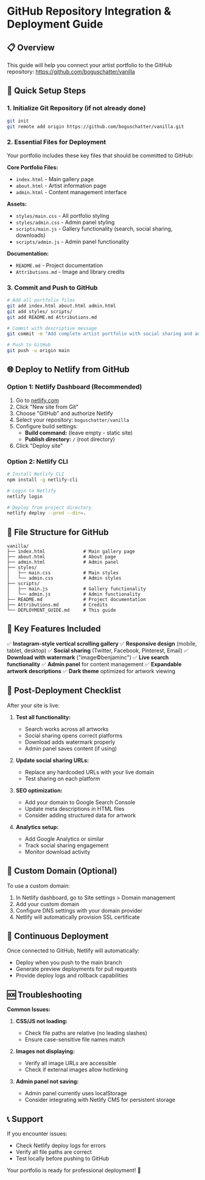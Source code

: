 # GitHub Repository Integration & Deployment Guide

## 📋 Overview
This guide will help you connect your artist portfolio to the GitHub repository: https://github.com/boguschatter/vanilla

## 🚀 Quick Setup Steps

### 1. Initialize Git Repository (if not already done)
```bash
git init
git remote add origin https://github.com/boguschatter/vanilla.git
```

### 2. Essential Files for Deployment

Your portfolio includes these key files that should be committed to GitHub:

**Core Portfolio Files:**
- `index.html` - Main gallery page
- `about.html` - Artist information page  
- `admin.html` - Content management interface

**Assets:**
- `styles/main.css` - All portfolio styling
- `styles/admin.css` - Admin panel styling
- `scripts/main.js` - Gallery functionality (search, social sharing, downloads)
- `scripts/admin.js` - Admin panel functionality

**Documentation:**
- `README.md` - Project documentation
- `Attributions.md` - Image and library credits

### 3. Commit and Push to GitHub
```bash
# Add all portfolio files
git add index.html about.html admin.html
git add styles/ scripts/
git add README.md Attributions.md

# Commit with descriptive message
git commit -m "Add complete artist portfolio with social sharing and admin panel"

# Push to GitHub
git push -u origin main
```

## 🌐 Deploy to Netlify from GitHub

### Option 1: Netlify Dashboard (Recommended)
1. Go to [netlify.com](https://netlify.com)
2. Click "New site from Git"
3. Choose "GitHub" and authorize Netlify
4. Select your repository: `boguschatter/vanilla`
5. Configure build settings:
   - **Build command:** (leave empty - static site)
   - **Publish directory:** `/` (root directory)
6. Click "Deploy site"

### Option 2: Netlify CLI
```bash
# Install Netlify CLI
npm install -g netlify-cli

# Login to Netlify
netlify login

# Deploy from project directory
netlify deploy --prod --dir=.
```

## 📁 File Structure for GitHub

```
vanilla/
├── index.html              # Main gallery page
├── about.html              # About page
├── admin.html              # Admin panel
├── styles/
│   ├── main.css            # Main styles
│   └── admin.css           # Admin styles
├── scripts/
│   ├── main.js             # Gallery functionality
│   └── admin.js            # Admin functionality
├── README.md               # Project documentation
├── Attributions.md         # Credits
└── DEPLOYMENT_GUIDE.md     # This guide
```

## 🔧 Key Features Included

✅ **Instagram-style vertical scrolling gallery**
✅ **Responsive design** (mobile, tablet, desktop)
✅ **Social sharing** (Twitter, Facebook, Pinterest, Email)
✅ **Download with watermark** ("image©benjaminc")
✅ **Live search functionality**
✅ **Admin panel** for content management
✅ **Expandable artwork descriptions**
✅ **Dark theme** optimized for artwork viewing

## 🌟 Post-Deployment Checklist

After your site is live:

1. **Test all functionality:**
   - Search works across all artworks
   - Social sharing opens correct platforms
   - Download adds watermark properly
   - Admin panel saves content (if using)

2. **Update social sharing URLs:**
   - Replace any hardcoded URLs with your live domain
   - Test sharing on each platform

3. **SEO optimization:**
   - Add your domain to Google Search Console
   - Update meta descriptions in HTML files
   - Consider adding structured data for artwork

4. **Analytics setup:**
   - Add Google Analytics or similar
   - Track social sharing engagement
   - Monitor download activity

## 📱 Custom Domain (Optional)

To use a custom domain:
1. In Netlify dashboard, go to Site settings > Domain management
2. Add your custom domain
3. Configure DNS settings with your domain provider
4. Netlify will automatically provision SSL certificate

## 🔄 Continuous Deployment

Once connected to GitHub, Netlify will automatically:
- Deploy when you push to the main branch
- Generate preview deployments for pull requests
- Provide deploy logs and rollback capabilities

## 🆘 Troubleshooting

**Common Issues:**

1. **CSS/JS not loading:**
   - Check file paths are relative (no leading slashes)
   - Ensure case-sensitive file names match

2. **Images not displaying:**
   - Verify all image URLs are accessible
   - Check if external images allow hotlinking

3. **Admin panel not saving:**
   - Admin panel currently uses localStorage
   - Consider integrating with Netlify CMS for persistent storage

## 📞 Support

If you encounter issues:
- Check Netlify deploy logs for errors
- Verify all file paths are correct
- Test locally before pushing to GitHub

Your portfolio is ready for professional deployment! 🎨